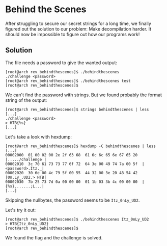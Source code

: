 # Behind the Scenes
After struggling to secure our secret strings for a long time, we finally figured out the solution to our problem: Make decompilation harder. It should now be impossible to figure out how our programs work!

## Solution
The file needs a password to give the wanted output:
```
[root@arch rev_behindthescenes]$ ./behindthescenes
./challenge <password>
[root@arch rev_behindthescenes]$ ./behindthescenes test
[root@arch rev_behindthescenes]$
```

We can't find the password with strings. But we found probably the format string of the output:
```
[root@arch rev_behindthescenes]$ strings behindthescenes | less
[...]
./challenge <password>
> HTB{%s}
[...]
```

Let's take a look with hexdump:
```
[root@arch rev_behindthescenes]$ hexdump -C behindthescenes | less
[...]
00002000  01 00 02 00 2e 2f 63 68  61 6c 6c 65 6e 67 65 20  |...../challenge |
00002010  3c 70 61 73 73 77 6f 72  64 3e 00 49 74 7a 00 5f  |<password>.Itz._|
00002020  30 6e 00 4c 79 5f 00 55  44 32 00 3e 20 48 54 42  |0n.Ly_.UD2.> HTB|
00002030  7b 25 73 7d 0a 00 00 00  01 1b 03 3b 4c 00 00 00  |{%s}.......;L...|
[...]
```
Skipping the nullbytes, the password seems to be `Itz_0nLy_UD2`.

Let's try it out:
```
[root@arch rev_behindthescenes]$ ./behindthescenes Itz_0nLy_UD2
> HTB{Itz_0nLy_UD2}
[root@arch rev_behindthescenes]$
```

We found the flag and the challenge is solved.
